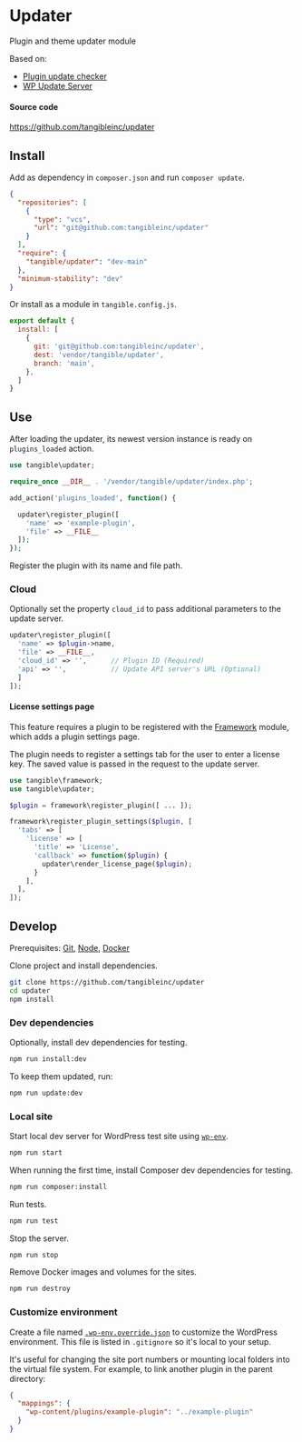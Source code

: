 # Updater

Plugin and theme updater module

Based on:

- [Plugin update checker](https://github.com/YahnisElsts/plugin-update-checker/)
- [WP Update Server](https://github.com/YahnisElsts/wp-update-server/)

#### Source code

https://github.com/tangibleinc/updater

## Install

Add as dependency in `composer.json` and run `composer update`.

```json
{
  "repositories": [
    {
      "type": "vcs",
      "url": "git@github.com:tangibleinc/updater"
    }
  ],
  "require": {
    "tangible/updater": "dev-main"
  },
  "minimum-stability": "dev"
}
```

Or install as a module in `tangible.config.js`.

```js
export default {
  install: [
    {
      git: 'git@github.com:tangibleinc/updater',
      dest: 'vendor/tangible/updater',
      branch: 'main',
    },
  ]
}
```

## Use

After loading the updater, its newest version instance is ready on `plugins_loaded` action.

```php
use tangible\updater;

require_once __DIR__ . '/vendor/tangible/updater/index.php';

add_action('plugins_loaded', function() {

  updater\register_plugin([
    'name' => 'example-plugin',
    'file' => __FILE__
  ]);
});
```

Register the plugin with its name and file path.

### Cloud

Optionally set the property `cloud_id` to pass additional parameters to the update server.

```php
updater\register_plugin([
  'name' => $plugin->name,
  'file' => __FILE__,
  'cloud_id' => '',      // Plugin ID (Required)
  'api' => '',           // Update API server's URL (Optional)
  ]
]);
```

#### License settings page

This feature requires a plugin to be registered with the [Framework](https://github.com/tangibleinc/framework) module, which adds a plugin settings page.

The plugin needs to register a settings tab for the user to enter a license key. The saved value is passed in the request to the update server.

```php
use tangible\framework;
use tangible\updater;

$plugin = framework\register_plugin([ ... ]);

framework\register_plugin_settings($plugin, [
  'tabs' => [
    'license' => [
      'title' => 'License',
      'callback' => function($plugin) {
        updater\render_license_page($plugin);
      }
    ],
  ],
]);
```

## Develop

Prerequisites: [Git](https://git-scm.com/), [Node](https://nodejs.org), [Docker](https://docs.docker.com/engine/)

Clone project and install dependencies.

```sh
git clone https://github.com/tangibleinc/updater
cd updater
npm install
```

### Dev dependencies

Optionally, install dev dependencies for testing.

```sh
npm run install:dev
```

To keep them updated, run:

```sh
npm run update:dev
```

### Local site

Start local dev server for WordPress test site using [`wp-env`](https://developer.wordpress.org/block-editor/reference-guides/packages/packages-env).

```sh
npm run start
```

When running the first time, install Composer dev dependencies for testing.

```sh
npm run composer:install
```

Run tests.

```sh
npm run test
```

Stop the server.

```sh
npm run stop
```

Remove Docker images and volumes for the sites.

```sh
npm run destroy
```

### Customize environment

Create a file named [`.wp-env.override.json`](https://developer.wordpress.org/block-editor/reference-guides/packages/packages-env/#wp-env-override-json) to customize the WordPress environment. This file is listed in `.gitignore` so it's local to your setup.

It's useful for changing the site port numbers or mounting local folders into the virtual file system. For example, to link another plugin in the parent directory:

```json
{
  "mappings": {
    "wp-content/plugins/example-plugin": "../example-plugin"
  }
}
```
